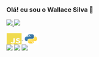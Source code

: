 ### Olá! eu sou o Wallace Silva 👋


 <div>
  <a href="https://github.com/wallyboy22">
  <img height="100em" src="https://github-readme-stats.vercel.app/api?username=wallyboy22&show_icons=true&theme=dracula&include_all_commits=true&count_private=true"/>

  <img height="100em" src="https://github-readme-stats.vercel.app/api/top-langs/?username=wallyboy22&layout=compact&langs_count=7&theme=dracula"/>
</div>
 
 <div style="display: inline_block"><br>
  <img align="center" alt="Wally-Js" height="30" width="40" src="https://raw.githubusercontent.com/devicons/devicon/master/icons/javascript/javascript-plain.svg">
  <img align="center" alt="Wally-Python" height="30" width="40" src="https://raw.githubusercontent.com/devicons/devicon/master/icons/python/python-original.svg">
 </div>

 <div> 
  <a href = "wallacevds22@gmail.com"><img src="https://img.shields.io/badge/-Gmail-%23333?style=for-the-badge&logo=gmail&logoColor=white" target="_blank"></a>
  <a href="https://www.linkedin.com/in/wallace-vieira-da-silva/" target="_blank"><img src="https://img.shields.io/badge/-LinkedIn-%230077B5?style=for-the-badge&logo=linkedin&logoColor=white" target="_blank"></a> 
  <a height="50"  target="_blank"><img src="https://media.giphy.com/media/G3Lshmdb83xWiWdm18/giphy.gif" target="_blank"></a> 
   </div>
  
<!--   ![Snake animation](https://github.com/rafaballerini/rafaballerini/blob/output/github-contribution-grid-snake.svg)
 
</div>
 -->

<!-- - 🔭 I’m currently working on ...
- 🌱 Hoje trabalho com processamento de imagens e desenvolvimento de interfaces para mapas
- 👯 Colaboro desde 2020 ativamente com o grupo de trabalho do mapbiomas fogo
- 🤔 I’m looking for help with ...
- 💬 Ask me about ...
- 📫 How to reach me: ...
- 😄 Pronouns: ...
- ⚡ Fun fact: ... -->
